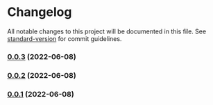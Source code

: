 # Changelog

All notable changes to this project will be documented in this file. See [standard-version](https://github.com/conventional-changelog/standard-version) for commit guidelines.

### [0.0.3](https://github.com/aws-samples/cdk-aws-iotfleetwise/compare/v0.0.6...v0.0.3) (2022-06-08)

### [0.0.2](https://github.com/aws-samples/cdk-aws-iotfleetwise/compare/v0.0.6...v0.0.2) (2022-06-08)

### [0.0.1](https://github.com/aws-samples/cdk-aws-iotfleetwise/compare/v0.0.6...v0.0.1) (2022-06-08)
